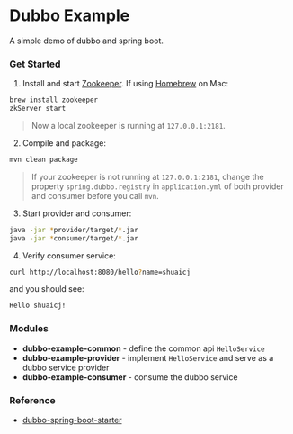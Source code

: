 # Dubbo Example

A simple demo of dubbo and spring boot.

### Get Started

1. Install and start [Zookeeper](http://zookeeper.apache.org/). If using [Homebrew](https://brew.sh/) on Mac:
```bash
brew install zookeeper
zkServer start
```
> Now a local zookeeper is running at `127.0.0.1:2181`.

2. Compile and package:
```bash
mvn clean package
```
> If your zookeeper is not running at `127.0.0.1:2181`, change the property `spring.dubbo.registry` in `application.yml` of both provider and consumer before you call `mvn`.

3. Start provider and consumer:
```bash
java -jar *provider/target/*.jar
java -jar *consumer/target/*.jar
```

4. Verify consumer service:
```bash
curl http://localhost:8080/hello?name=shuaicj
```
and you should see:
```bash
Hello shuaicj!
```

### Modules
- **dubbo-example-common** - define the common api `HelloService`
- **dubbo-example-provider** - implement `HelloService` and serve as a dubbo service provider
- **dubbo-example-consumer** - consume the dubbo service

### Reference
- [dubbo-spring-boot-starter](https://github.com/alibaba/dubbo-spring-boot-starter)

